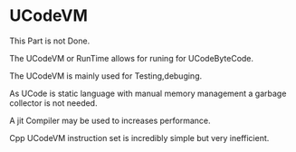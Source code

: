 # UCodeVM

This Part is not Done.


The UCodeVM or RunTime allows for runing for UCodeByteCode.

The UCodeVM is mainly used for Testing,debuging.

As UCode is static language with manual memory management a garbage collector is not needed.

A jit Compiler may be used to increases performance.

Cpp UCodeVM instruction set is incredibly simple but very inefficient.